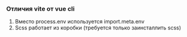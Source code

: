 ### Отличия vite от vue cli

1. Вместо process.env используется import.meta.env
2. Scss работает из коробки (требуется только заинсталлить scss)
